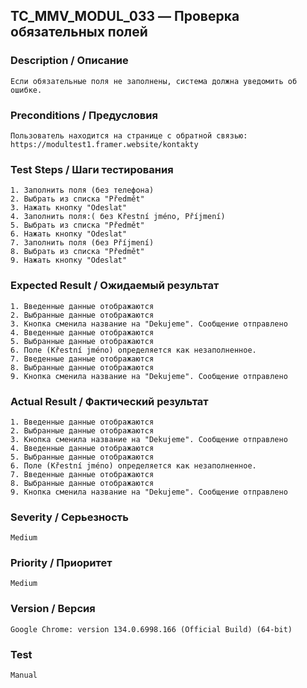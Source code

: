 ## TC_MMV_MODUL_033 — Проверка обязательных полей

### Description / Описание
    Если обязательные поля не заполнены, система должна уведомить об ошибке.

### Preconditions / Предусловия
    Пользователь находится на странице с обратной связью: https://modultest1.framer.website/kontakty

### Test Steps / Шаги тестирования
    1. Заполнить поля (без телефона)
    2. Выбрать из списка "Předmět"
    3. Нажать кнопку "Odeslat"
    4. Заполнить поля:( без Křestní jméno, Příjmení)
    5. Выбрать из списка "Předmět"
    6. Нажать кнопку "Odeslat"
    7. Заполнить поля (без Příjmení)
    8. Выбрать из списка "Předmět"
    9. Нажать кнопку "Odeslat"

### Expected Result / Ожидаемый результат
    1. Введенные данные отображаются
    2. Выбранные данные отображаются
    3. Кнопка сменила название на "Dekujeme". Сообщение отправлено
    4. Введенные данные отображаются
    5. Выбранные данные отображаются
    6. Поле (Křestní jméno) определяется как незаполненное.
    7. Введенные данные отображаются
    8. Выбранные данные отображаются
    9. Кнопка сменила название на "Dekujeme". Сообщение отправлено

### Actual Result / Фактический результат
    1. Введенные данные отображаются
    2. Выбранные данные отображаются
    3. Кнопка сменила название на "Dekujeme". Сообщение отправлено
    4. Введенные данные отображаются
    5. Выбранные данные отображаются
    6. Поле (Křestní jméno) определяется как незаполненное.
    7. Введенные данные отображаются
    8. Выбранные данные отображаются
    9. Кнопка сменила название на "Dekujeme". Сообщение отправлено

### Severity / Серьезность
    Medium

### Priority / Приоритет
    Medium

### Version / Версия
    Google Chrome: version 134.0.6998.166 (Official Build) (64-bit)

### Test
    Manual